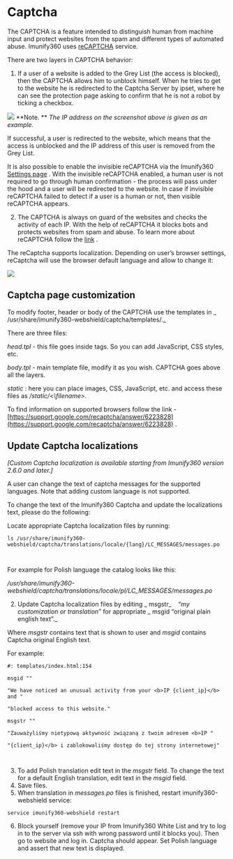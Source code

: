 # Captcha

The CAPTCHA is a feature intended to distinguish human from machine input and protect websites from the spam and different types of automated abuse. Imunify360 uses [reCAPTCHA](https://www.google.com/recaptcha/intro/invisible.html) service.

There are two layers in CAPTCHA behavior:

1. If a user of a website is added to the Grey List (the access is blocked), then the CAPTCHA allows him to unblock himself. When he tries to get to the website he is redirected to the Captcha Server by ipset, where he can see the protection page asking to confirm that he is not a robot by ticking a checkbox.

![](/images/captcha.jpg)
**Note. ** _The IP address on the screenshot above is given as an example._

If successful, a user is redirected to the website, which means that the access is unblocked and the IP address of this user is removed from the Grey List.

It is also possible to enable the invisible reCAPTCHA via the Imunify360 [Settings page](/settings/) . With the invisible reCAPTCHA enabled, a human user is not required to go through human confirmation - the process will pass under the hood and a user will be redirected to the website. In case if invisible reCAPTCHA failed to detect if a user is a human or not, then visible reCAPTCHA appears.

2. The CAPTCHA is always on guard of the websites and checks the activity of each IP. With the help of reCAPTCHA it blocks bots and protects websites from spam and abuse. To learn more about reCAPTCHA follow the [link](https://www.google.com/recaptcha/intro/) .

The reCaptcha supports localization. Depending on user’s browser settings, reCaptcha will use the browser default language and allow to change it:

![](/images/local.jpg)

## Captcha page customization



To modify footer, header or body of the CAPTCHA use the templates in _ /usr/share/imunify360-webshield/captcha/templates/._

There are three files:

_head.tpl_ - this file goes inside <head></head> tags. So you can add JavaScript, CSS styles, etc.

_body.tpl_ - main template file, modify it as you wish. CAPTCHA goes above all the layers.

_static_ : here you can place images, CSS, JavaScript, etc. and access these files as _/static/<\filename\>._

To find information on supported browsers follow the link - [https://support.google.com/recaptcha/answer/6223828](https://support.google.com/recaptcha/answer/6223828) .

## Update Captcha localizations



_[Custom Captcha localization is available starting from Imunify360 version 2.6.0 and later.]_

A user can change the text of captcha messages for the supported languages. Note that adding custom language is not supported.

To change the text of the Imunify360 Captcha and update the localizations text, please do the following:

Locate appropriate Captcha localization files by running:

```
ls /usr/share/imunify360-webshield/captcha/translations/locale/{lang}/LC_MESSAGES/messages.po
```
```
 
```
For example for Polish language the catalog looks like this:

_/usr/share/imunify360-webshield/captcha/translations/locale/pl/LC_MESSAGES/messages.po_

2. Update Captcha localization files by editing _ msgstr_ ` ` _“my customization or translation”_ for appropriate _ msgid “original plain english text”._

Where _msgstr_ contains text that is shown to user and _msgid_ contains Captcha original English text.

For example:

```
#: templates/index.html:154
```
```
msgid ""
```
```
"We have noticed an unusual activity from your <b>IP {client_ip}</b> and "
```
```
"blocked access to this website."
```
```
msgstr ""
```
```
"Zauważyliśmy nietypową aktywność związaną z twoim adresem <b>IP "
```
```
"{client_ip}</b> i zablokowaliśmy dostęp do tej strony internetowej"
```
```
 
```
3. To add Polish translation edit text in the _msgstr_ field. To change the text for a default English translation, edit text in the _msgid_ field.
4. Save files.
5. When translation in _messages.po_ files is finished, restart imunify360-webshield service:

```
service imunify360-webshield restart
```

6. Block yourself (remove your IP from Imunify360 White List and try to log in to the server via ssh with wrong password until it blocks you). Then go to website and log in. Captcha should appear. Set Polish language and assert that new text is displayed.







